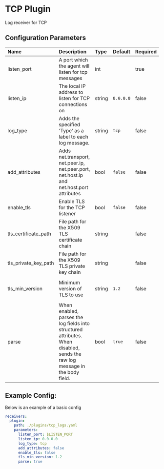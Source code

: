 # TCP Plugin

Log receiver for TCP

## Configuration Parameters

| Name | Description | Type | Default | Required | Values |
|:-- |:-- |:-- |:-- |:-- |:-- |
| listen_port | A port which the agent will listen for tcp messages | int |  | true |  |
| listen_ip | The local IP address to listen for TCP connections on | string | `0.0.0.0` | false |  |
| log_type | Adds the specified 'Type' as a label to each log message. | string | `tcp` | false |  |
| add_attributes | Adds net.transport, net.peer.ip, net.peer.port, net.host.ip and net.host.port attributes | bool | `false` | false |  |
| enable_tls | Enable TLS for the TCP listener | bool | `false` | false |  |
| tls_certificate_path | File path for the X509 TLS certificate chain | string |  | false |  |
| tls_private_key_path | File path for the X509 TLS private key chain | string |  | false |  |
| tls_min_version | Minimum version of TLS to use | string | `1.2` | false | `1.0`, `1.1`, `1.2`, `1.3` |
| parse | When enabled, parses the log fields into structured attributes. When disabled, sends the raw log message in the body field. | bool | `true` | false |  |

## Example Config:

Below is an example of a basic config

```yaml
receivers:
  plugin:
    path: ./plugins/tcp_logs.yaml
    parameters:
      listen_port: $LISTEN_PORT
      listen_ip: 0.0.0.0
      log_type: tcp
      add_attributes: false
      enable_tls: false
      tls_min_version: 1.2
      parse: true
```
